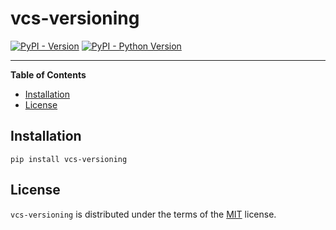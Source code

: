 # vcs-versioning

[![PyPI - Version](https://img.shields.io/pypi/v/vcs-versioning.svg)](https://pypi.org/project/vcs-versioning)
[![PyPI - Python Version](https://img.shields.io/pypi/pyversions/vcs-versioning.svg)](https://pypi.org/project/vcs-versioning)

---

**Table of Contents**

- [Installation](#installation)
- [License](#license)

## Installation

```console
pip install vcs-versioning
```

## License

`vcs-versioning` is distributed under the terms of the [MIT](https://spdx.org/licenses/MIT.html) license.
